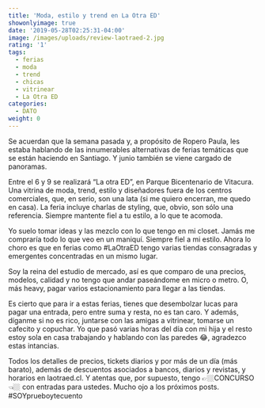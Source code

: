 ```yaml
---
title: 'Moda, estilo y trend en La Otra ED'
showonlyimage: true
date: '2019-05-28T02:25:31-04:00'
image: /images/uploads/review-laotraed-2.jpg
rating: '1'
tags:
  - ferias
  - moda
  - trend
  - chicas
  - vitrinear
  - La Otra ED
categories:
  - DATO
weight: 0
---
```

Se acuerdan que la semana pasada y, a propósito de Ropero Paula, les estaba hablando de las innumerables alternativas de ferias temáticas que se están haciendo en Santiago. Y junio también se viene cargado de panoramas.

<!--more-->

Entre el 6 y 9 se realizará “La otra ED”, en Parque Bicentenario de Vitacura. Una vitrina de moda, trend, estilo y diseñadores fuera de los centros comerciales, que, en serio, son una lata (si me quiero encerran, me quedo en casa). La feria incluye charlas de styling, que, obvio, son sólo una referencia. Siempre mantente fiel a tu estilo, a lo que te acomoda.

Yo suelo tomar ideas y las mezclo con lo que tengo en mi closet. Jamás me compraría todo lo que veo en un maniquí. Siempre fiel a mi estilo. Ahora lo choro es que en ferias como #LaOtraED tengo varias tiendas consagradas y emergentes concentradas en un mismo lugar.

Soy la reina del estudio de mercado, así es que comparo de una precios, modelos, calidad y no tengo que andar paseándome en micro o metro. O, más heavy, pagar varios estacionamiento para llegar a las tiendas.

Es cierto que para ir a estas ferias, tienes que desembolzar lucas para pagar una entrada, pero entre suma y resta, no es tan caro. Y además, díganme si no es rico, juntarse con las amigas a vitrinear, tomarse un cafecito y copuchar. Yo que pasó varias horas del día con mi hija y el resto estoy sola en casa trabajando y hablando con las paredes 😂, agradezco estas intancias.

Todos los detalles de precios, tickets diarios y por más de un día (más barato), además de descuentos asociados a bancos, diarios y revistas, y horarios en laotraed.cl. Y atentas que, por supuesto, tengo 👉🏼CONCURSO👈🏼 con entradas para ustedes. Mucho ojo a los próximos posts. #SOYprueboytecuento
